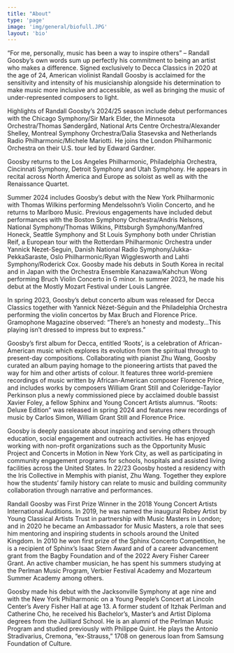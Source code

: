 ```yaml
---
title: "About"
type: 'page'
image: 'img/general/biofull.JPG'
layout: 'bio'
---
```



“For me, personally, music has been a way to inspire others” – Randall Goosby’s own words sum up perfectly his commitment to being an artist who makes a difference. Signed exclusively to Decca Classics in 2020 at the age of 24, American violinist Randall Goosby is acclaimed for the sensitivity and intensity of his musicianship alongside his determination to make music more inclusive and accessible, as well as bringing the music of under-represented composers to light. 

Highlights of Randall Goosby’s 2024/25 season include debut performances with the Chicago Symphony/Sir Mark Elder, the Minnesota Orchestra/Thomas Søndergård, National Arts Centre Orchestra/Alexander Shelley, Montreal Symphony Orchestra/Dalia Stasevska and Netherlands Radio Philharmonic/Michele Mariotti. He joins the London Philharmonic Orchestra on their U.S. tour led by Edward Gardner. 

Goosby returns to the Los Angeles Philharmonic, Philadelphia Orchestra, Cincinnati Symphony, Detroit Symphony and Utah Symphony. He appears in recital across North America and Europe as soloist as well as with the Renaissance Quartet. 

Summer 2024 includes Goosby’s debut with the New York Philharmonic with Thomas Wilkins performing Mendelssohn’s Violin Concerto, and he returns to Marlboro Music. Previous engagements have included debut performances with the Boston Symphony Orchestra/Andris Nelsons, National Symphony/Thomas Wilkins, Pittsburgh Symphony/Manfred Honeck, Seattle Symphony and St Louis Symphony both under Christian Reif, a European tour with the Rotterdam Philharmonic Orchestra under Yannick Nezet-Seguin, Danish National Radio Symphony/Jukka-PekkaSaraste, Oslo Philharmonic/Ryan Wigglesworth and Lahti Symphony/Roderick Cox. Goosby made his debuts in South Korea in recital and in Japan with the Orchestra Ensemble Kanazawa/Kahchun Wong performing Bruch Violin Concerto in G minor. In summer 2023, he made his debut at the Mostly Mozart Festival under Louis Langrée. 

In spring 2023, Goosby’s debut concerto album was released for Decca Classics together with Yannick Nézet-Séguin and the Philadelphia Orchestra performing the violin concertos by Max Bruch and Florence Price. Gramophone Magazine observed: “There’s an honesty and modesty…This playing isn’t dressed to impress but to express.” 

Goosby’s first album for Decca, entitled ‘Roots’, is a celebration of African-American music which explores its evolution from the spiritual through to present-day compositions. Collaborating with pianist Zhu Wang, Goosby curated an album paying homage to the pioneering artists that paved the way for him and other artists of colour. It features three world-premiere recordings of music written by African-American composer Florence Price, and includes works by composers William Grant Still and Coleridge-Taylor Perkinson plus a newly commissioned piece by acclaimed double bassist Xavier Foley, a fellow Sphinx and Young Concert Artists alumnus. “Roots: Deluxe Edition” was released in spring 2024 and features new recordings of music by Carlos Simon, William Grant Still and Florence Price. 

Goosby is deeply passionate about inspiring and serving others through education, social engagement and outreach activities. He has enjoyed working with non-profit organizations such as the Opportunity Music Project and Concerts in Motion in New York City, as well as participating in community engagement programs for schools, hospitals and assisted living facilities across the United States. In 22/23 Goosby hosted a residency with the Iris Collective in Memphis with pianist, Zhu Wang. Together they explore how the students’ family history can relate to music and building community collaboration through narrative and performances.   

Randall Goosby was First Prize Winner in the 2018 Young Concert Artists International Auditions. In 2019, he was named the inaugural Robey Artist by Young Classical Artists Trust in partnership with Music Masters in London; and in 2020 he became an Ambassador for Music Masters, a role that sees him mentoring and inspiring students in schools around the United Kingdom. In 2010 he won first prize of the Sphinx Concerto Competition, he is a recipient of Sphinx’s Isaac Stern Award and of a career advancement grant from the Bagby Foundation and of the 2022 Avery Fisher Career Grant. An active chamber musician, he has spent his summers studying at the Perlman Music Program, Verbier Festival Academy and Mozarteum Summer Academy among others. 

Goosby made his debut with the Jacksonville Symphony at age nine and with the New York Philharmonic on a Young People’s Concert at Lincoln Center’s Avery Fisher Hall at age 13. A former student of Itzhak Perlman and Catherine Cho, he received his Bachelor’s, Master’s and Artist Diploma degrees from the Juilliard School. He is an alumni of the Perlman Music Program and studied previously with Philippe Quint. He plays the Antonio Stradivarius, Cremona, “ex-Strauss,” 1708 on generous loan from Samsung Foundation of Culture.